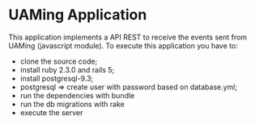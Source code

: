 # UAMing Application

This application implements a API REST to receive the events sent from UAMing (javascript module).
To execute this application you have to:

* clone the source code;
* install ruby 2.3.0 and rails 5;
* install postgresql-9.3;
* postgresql => create user with password based on database.yml;
* run the dependencies with bundle
* run the db migrations with rake
* execute the server
